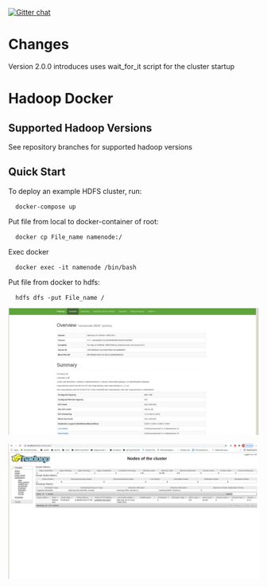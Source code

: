 [![Gitter chat](https://badges.gitter.im/gitterHQ/gitter.png)](https://gitter.im/big-data-europe/Lobby)

# Changes

Version 2.0.0 introduces uses wait_for_it script for the cluster startup

# Hadoop Docker

## Supported Hadoop Versions
See repository branches for supported hadoop versions

## Quick Start

To deploy an example HDFS cluster, run:
```
  docker-compose up
```

Put file from local to docker-container of root:
```
  docker cp File_name namenode:/
```

Exec docker
```
  docker exec -it namenode /bin/bash
```

Put file from docker to hdfs:
```
  hdfs dfs -put File_name /
```

![alt text](https://github.com/user-vi/MADE_ML_BD/blob/main/HW01/Block1/Screenshot1.png)

![alt text](https://github.com/user-vi/MADE_ML_BD/blob/main/HW01/Block1/Screenshot2.png)



